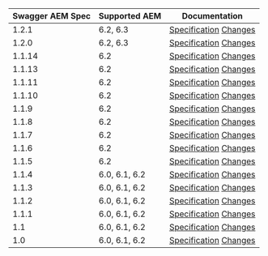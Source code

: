 | Swagger AEM Spec | Supported AEM          | Documentation                                                                                                                                                            |
|------------------|------------------------|--------------------------------------------------------------------------------------------------------------------------------------------------------------------------|
| 1.2.1            | 6.2, 6.3      | [Specification](https://shinesolutions.github.io/swagger-aem/api/1.2.1/index.html) [Changes](https://github.com/shinesolutions/swagger-aem/blob/master/CHANGELOG.md#121) |
| 1.2.0            | 6.2, 6.3      | [Specification](https://shinesolutions.github.io/swagger-aem/api/1.2.0/index.html) [Changes](https://github.com/shinesolutions/swagger-aem/blob/master/CHANGELOG.md#120) |
| 1.1.14            | 6.2          | [Specification](https://shinesolutions.github.io/swagger-aem/api/1.1.14/index.html) [Changes](https://github.com/shinesolutions/swagger-aem/blob/master/CHANGELOG.md#1114) |
| 1.1.13            | 6.2          | [Specification](https://shinesolutions.github.io/swagger-aem/api/1.1.13/index.html) [Changes](https://github.com/shinesolutions/swagger-aem/blob/master/CHANGELOG.md#1113) |
| 1.1.11            | 6.2          | [Specification](https://shinesolutions.github.io/swagger-aem/api/1.1.11/index.html) [Changes](https://github.com/shinesolutions/swagger-aem/blob/master/CHANGELOG.md#1111) |
| 1.1.10            | 6.2          | [Specification](https://shinesolutions.github.io/swagger-aem/api/1.1.10/index.html) [Changes](https://github.com/shinesolutions/swagger-aem/blob/master/CHANGELOG.md#1110) |
| 1.1.9            | 6.2          | [Specification](https://shinesolutions.github.io/swagger-aem/api/1.1.9/index.html) [Changes](https://github.com/shinesolutions/swagger-aem/blob/master/CHANGELOG.md#119) |
| 1.1.8            | 6.2          | [Specification](https://shinesolutions.github.io/swagger-aem/api/1.1.8/index.html) [Changes](https://github.com/shinesolutions/swagger-aem/blob/master/CHANGELOG.md#118) |
| 1.1.7            | 6.2          | [Specification](https://shinesolutions.github.io/swagger-aem/api/1.1.7/index.html) [Changes](https://github.com/shinesolutions/swagger-aem/blob/master/CHANGELOG.md#117) |
| 1.1.6            | 6.2          | [Specification](https://shinesolutions.github.io/swagger-aem/api/1.1.6/index.html) [Changes](https://github.com/shinesolutions/swagger-aem/blob/master/CHANGELOG.md#116) |
| 1.1.5            | 6.2          | [Specification](https://shinesolutions.github.io/swagger-aem/api/1.1.5/index.html) [Changes](https://github.com/shinesolutions/swagger-aem/blob/master/CHANGELOG.md#115) |
| 1.1.4            | 6.0, 6.1, 6.2          | [Specification](https://shinesolutions.github.io/swagger-aem/api/1.1.4/index.html) [Changes](https://github.com/shinesolutions/swagger-aem/blob/master/CHANGELOG.md#114) |
| 1.1.3            | 6.0, 6.1, 6.2          | [Specification](https://shinesolutions.github.io/swagger-aem/api/1.1.3/index.html) [Changes](https://github.com/shinesolutions/swagger-aem/blob/master/CHANGELOG.md#113) |
| 1.1.2            | 6.0, 6.1, 6.2          | [Specification](https://shinesolutions.github.io/swagger-aem/api/1.1.2/index.html) [Changes](https://github.com/shinesolutions/swagger-aem/blob/master/CHANGELOG.md#112) |
| 1.1.1            | 6.0, 6.1, 6.2          | [Specification](https://shinesolutions.github.io/swagger-aem/api/1.1.1/index.html) [Changes](https://github.com/shinesolutions/swagger-aem/blob/master/CHANGELOG.md#111) |
| 1.1              | 6.0, 6.1, 6.2          | [Specification](https://shinesolutions.github.io/swagger-aem/api/1.1/index.html) [Changes](https://github.com/shinesolutions/swagger-aem/blob/master/CHANGELOG.md#11)    |
| 1.0              | 6.0, 6.1, 6.2          | [Specification](https://shinesolutions.github.io/swagger-aem/api/1.0/index.html) [Changes](https://github.com/shinesolutions/swagger-aem/blob/master/CHANGELOG.md#10)    |
